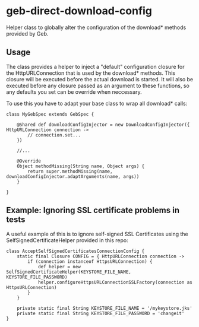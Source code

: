 geb-direct-download-config
==========================

Helper class to globally alter the configuration of the download* methods
provided by Geb.

Usage
-----

The class provides a helper to inject a "default" configuration closure for the
HttpURLConnection that is used by the download* methods. This closure will be
executed before the actual download is started. It will also be executed before
any closure passed as an argument to these functions, so any defaults you set
can be override when neccessary.

To use this you have to adapt your base class to wrap all download* calls:

    class MyGebSpec extends GebSpec {

        @Shared def downloadConfigInjector = new DownloadConfigInjector({ HttpURLConnection connection ->
            // connection.set...
        })

        //...

        @Override
        Object methodMissing(String name, Object args) {
            return super.methodMissing(name, downloadConfigInjector.adaptArguments(name, args))
        }

    }


Example: Ignoring SSL certificate problems in tests
---------------------------------------------------

A useful example of this is to ignore self-signed SSL Certificates using the
SelfSignedCertificateHelper provided in this repo:


    class AcceptSelfSignedCertificatesConnectionConfig {
        static final Closure CONFIG = { HttpURLConnection connection ->
            if (connection instanceof HttpsURLConnection) {
                def helper = new SelfSignedCertificateHelper(KEYSTORE_FILE_NAME, KEYSTORE_FILE_PASSWORD)
                helper.configureHttpsURLConnectionSSLFactory(connection as HttpsURLConnection)
            }
        }

        private static final String KEYSTORE_FILE_NAME = '/mykeystore.jks'
        private static final String KEYSTORE_FILE_PASSWORD = 'changeit'
    }
